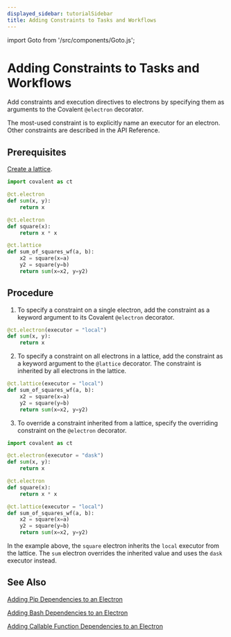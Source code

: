 ```yaml
---
displayed_sidebar: tutorialSidebar
title: Adding Constraints to Tasks and Workflows
---
```


import Goto from '/src/components/Goto.js';

# Adding Constraints to Tasks and Workflows <Goto link="https://github.com/AgnostiqHQ/covalent/blob/develop/doc/source/how_to/coding/add_constraints_to_lattice.ipynb" />

Add constraints and execution directives to electrons by specifying them as arguments to the Covalent `@electron` decorator.

The most-used constraint is to explicitly name an executor for an electron. Other constraints are described in the API Reference.

## Prerequisites

[Create a lattice](/docs/user-documentation/how-to/construct-lattice).

```python
import covalent as ct

@ct.electron
def sum(x, y):
    return x

@ct.electron
def square(x):
    return x * x

@ct.lattice
def sum_of_squares_wf(a, b):
    x2 = square(x=a)
    y2 = square(y=b)
    return sum(x=x2, y=y2)
```

## Procedure

1. To specify a constraint on a single electron, add the constraint as a keyword argument to its Covalent `@electron` decorator.

```python
@ct.electron(executor = "local")
def sum(x, y):
    return x
```

2. To specify a constraint on all electrons in a lattice, add the constraint as a keyword argument to the `@lattice` decorator. The constraint is inherited by all electrons in the lattice.

```python
@ct.lattice(executor = "local")
def sum_of_squares_wf(a, b):
    x2 = square(x=a)
    y2 = square(y=b)
    return sum(x=x2, y=y2)
```

3. To override a constraint inherited from a lattice, specify the overriding constraint on the `@electron` decorator.

```python
import covalent as ct

@ct.electron(executor = "dask")
def sum(x, y):
    return x

@ct.electron
def square(x):
    return x * x

@ct.lattice(executor = "local")
def sum_of_squares_wf(a, b):
    x2 = square(x=a)
    y2 = square(y=b)
    return sum(x=x2, y=y2)
```

In the example above, the `square` electron inherits the `local` executor from the lattice. The `sum` electron overrides the inherited value and uses the `dask` executor instead.

## See Also

[Adding Pip Dependencies to an Electron](/docs/user-documentation/how-to/add-pip-dependencies-to-electron)

[Adding Bash Dependencies to an Electron](/docs/user-documentation/how-to/add-bash-dependencies-to-electron.md)

[Adding Callable Function Dependencies to an Electron](/docs/user-documentation/how-to/add-callable-dependencies-to-electron.md)
